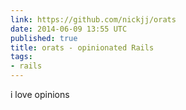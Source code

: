 ```yaml
---
link: https://github.com/nickjj/orats
date: 2014-06-09 13:55 UTC
published: true
title: orats - opinionated Rails
tags:
- rails
---
```


i love opinions
